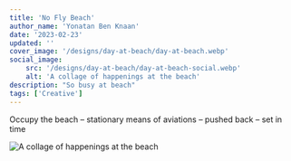 ```yaml
---
title: 'No Fly Beach'
author_name: 'Yonatan Ben Knaan'
date: '2023-02-23'
updated: ''
cover_image: '/designs/day-at-beach/day-at-beach.webp'
social_image: 
    src: '/designs/day-at-beach/day-at-beach-social.webp'
    alt: 'A collage of happenings at the beach'
description: "So busy at beach"
tags: ['Creative']
---
```

Occupy the beach – stationary means of aviations – pushed back – set in time

![A collage of happenings at the beach](/designs/day-at-beach/day-at-beach.webp)

<!-- So busy at beach – A collage of happenings at the beach

The digital collage image of a couple standing under palm trees is a thought-provoking work of art that explores themes of reality, connection, and the human experience. The artist's use of black and white and color, as well as the juxtaposition of natural and artificial elements, creates a sense of tension and ambiguity.

The couple in the image is standing close together, but they are also facing in opposite directions. This suggests that they are both individuals with their own unique perspectives, but they are also connected to each other on a deep level. The palm trees behind them are a symbol of nature and beauty, but they are also artificial, suggesting that the couple's relationship is not perfect or without its challenges.

The bird flying overhead is a symbol of freedom and possibility. It suggests that there is more to life than the couple's immediate surroundings, and that there is always hope for a better future.

Overall, the image is a meditation on the human condition. It suggests that we are all complex beings who are both connected and separate from each other, and that we are all striving to find our place in the world.

On a philosophical level, the image raises questions about the nature of reality. Is the world we see around us real, or is it simply a construction of our own minds? The artificial palm trees in the image suggest that reality is not always what it seems.

The image also raises questions about the meaning of existence. What is the purpose of life? What does it mean to be human? The couple in the image is searching for answers to these questions, just as we all are.

The digital collage image is a powerful and thought-provoking work of art that challenges us to think about the world and our place in it in new ways. It is a valuable addition to any art exhibition.

---

The digital collage image of the couple standing under palm trees is a visually striking and thought-provoking work of art. It juxtaposes black-and-white and color, past and present, real and artificial, to create a metaphor for the human condition.

The black-and-white couple, dressed in vintage clothing, represents the past. They are standing on a beach, surrounded by palm trees and crows. The palm trees are a symbol of paradise, but the crows suggest that something ominous is lurking beneath the surface.

The paragliders in the background represent the present. They are soaring through the air, free from the constraints of the past. But the fact that they are flying over the couple suggests that they are also disconnected from the past.

The digital collage technique itself is a reminder that the image is not real. It is a constructed reality, just like our own. This raises philosophical questions about the nature of reality and the meaning of existence.

The image can be interpreted in many different ways. On one level, it is a meditation on the passage of time and the inevitability of death. The black-and-white couple represents the past, which is gone forever. The paragliders represent the present, which is fleeting. And the crows suggest that death is always lurking nearby.

On another level, the image can be seen as a commentary on the human condition. We are all trapped in a constructed reality, just like the digital collage itself. We are free to soar through the air like the paragliders, but we are always connected to the past, just like the black-and-white couple.

The digital collage image is a complex and multi-layered work of art that raises profound philosophical questions. It is a work that is sure to stay with the viewer long after they have seen it.

---

**Critical Analysis of Digital Collage**

The digital collage of the couple standing under palm trees, with crows and paragliders in the background, is a visually striking and thought-provoking work of art. The artist juxtaposes black-and-white and color, past and present, real and artificial, to create a metaphor for the human condition.

The black-and-white couple, dressed in vintage clothing, represents the past. They are standing on a beach, surrounded by palm trees and crows. The palm trees are a symbol of paradise, but the crows suggest that something ominous is lurking beneath the surface.

The paragliders in the background represent the present. They are soaring through the air, free from the constraints of the past. But the fact that they are flying over the couple suggests that they are also disconnected from the past.

The digital collage technique itself is a reminder that the image is not real. It is a constructed reality, just like our own. This raises philosophical questions about the nature of reality and the meaning of existence.

The image can be interpreted in many different ways. On one level, it is a meditation on the passage of time and the inevitability of death. The black-and-white couple represents the past, which is gone forever. The paragliders represent the present, which is fleeting. And the crows suggest that death is always lurking nearby.

On another level, the image can be seen as a commentary on the human condition. We are all trapped in a constructed reality, just like the digital collage itself. We are free to soar through the air like the paragliders, but we are always connected to the past, just like the black-and-white couple.

The digital collage image is a complex and multi-layered work of art that raises profound philosophical questions. It is a work that is sure to stay with the viewer long after they have seen it.

In addition to the above, I would like to add the following observations:

* The use of black-and-white for the couple creates a sense of nostalgia and distance, while the color of the palm trees and paragliders brings the image to life in the present moment.
* The crows can be seen as a symbol of death or foreboding, but they can also be seen as a reminder of the natural world and our place within it.
* The paragliders can be seen as a symbol of freedom, but they can also be seen as a reminder of our human fragility.

The digital collage image is a powerful and moving work of art that invites the viewer to contemplate the human condition and our place in the world. -->